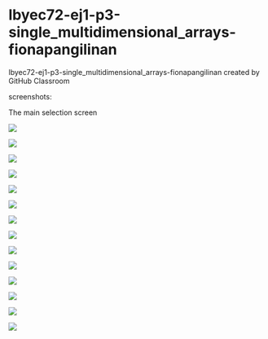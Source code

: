 # lbyec72-ej1-p3-single_multidimensional_arrays-fionapangilinan
lbyec72-ej1-p3-single_multidimensional_arrays-fionapangilinan created by GitHub Classroom

screenshots:

The main selection screen

![](1.jpg)

![](3.jpg)

![](2.jpg)

![](4.jpg)

![](5.jpg)

![](6.jpg)

![](7.jpg)

![](8.jpg)

![](9.jpg)

![](10.jpg)

![](11.jpg)

![](12.jpg)

![](13.jpg)

![](14.jpg)

